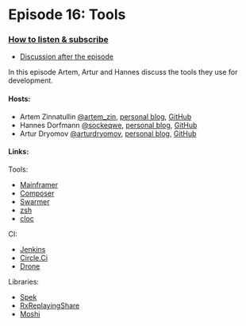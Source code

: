 # Episode 16: Tools

### [How to listen & subscribe](https://github.com/artem-zinnatullin/TheContext-Podcast)

 - [Discussion after the episode](https://github.com/artem-zinnatullin/TheContext-Podcast/issues/86)

In this episode Artem, Artur and Hannes discuss the tools they use for development.

#### Hosts:

 - Artem Zinnatullin [@artem_zin](https://twitter.com/artem_zin), [personal blog](http://artemzin.com), [GitHub](https://github.com/artem-zinnatullin)
  - Hannes Dorfmann [@sockeqwe](https://twitter.com/sockeqwe), [personal blog](http://hannesdorfmann.com), [GitHub](https://github.com/sockeqwe)
  - Artur Dryomov [@arturdryomov](https://twitter.com/arturdryomov), [personal blog](http://arturdryomov.online/), [GitHub](https://github.com/ming13)
  
#### Links:

Tools:

  - [Mainframer](https://github.com/gojuno/mainframer)
  - [Composer](https://github.com/gojuno/composer)
  - [Swarmer](https://github.com/gojuno/swarmer)
  - [zsh](http://ohmyz.sh)
  - [cloc](https://github.com/AlDanial/cloc)
  
CI:
  
  - [Jenkins](https://jenkins.io)
  - [Circle.Ci](http://circleci.com)
  - [Drone](https://drone.io)


Libraries:

  - [Spek](http://spekframework.org/)
  - [RxReplayingShare](https://github.com/JakeWharton/RxReplayingSharel)
  - [Moshi](https://github.com/square/moshi)



